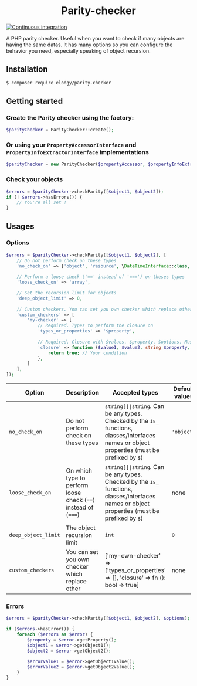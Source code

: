 <h1 align="center">Parity-checker</h1>

[![Continuous integration](https://github.com/benjaminmal/parity-checker/actions/workflows/ci.yaml/badge.svg)](https://github.com/benjaminmal/parity-checker/actions/workflows/ci.yaml)

A PHP parity checker. Useful when you want to check if many objects are having the same datas. It has many options so you can configure the behavior you need, especially speaking of object recursion.

Installation
------------
```bash
$ composer require elodgy/parity-checker
```

Getting started
---------------

### Create the Parity checker using the factory:
```php
$parityChecker = ParityChecker::create();
```

### Or using your `PropertyAccessorInterface` and `PropertyInfoExtractorInterface` implementations
```php
$parityChecker = new ParityChecker($propertyAccessor, $propertyInfoExtractor);
```

### Check your objects
```php
$errors = $parityChecker->checkParity([$object1, $object2]);
if (! $errors->hasErrors()) {
    // You're all set !
}
```

Usages
-----
### Options
```php
$errors = $parityChecker->checkParity([$object1, $object2], [
    // Do not perform check on these types
    'no_check_on' => ['object', 'resource', \DateTimeInterface::class, '$objectProperty1'],
    
    // Perform a loose check ('==' instead of '===') on theses types
    'loose_check_on' => 'array',

    // Set the recursion limit for objects
    'deep_object_limit' => 0,
    
    // Custom checkers. You can set you own checker which replace other.
    'custom_checkers' => [
        'my-checker' => [
            // Required. Types to perform the closure on
            'types_or_properties' => '$property',
            
            // Required. Closure with $values, $property, $options. Must return bool.
            'closure' => function ($value1, $value2, string $property, array $options): bool {
                return true; // Your condition
            },
        ]
    ],
]);
```
| Option              | Description                                                    | Accepted types                                                                                                                               | Default values  |
|---------------------|----------------------------------------------------------------|----------------------------------------------------------------------------------------------------------------------------------------------|-----------------|
| `no_check_on`       | Do not perform check on these types                            | `string[]\|string`. Can be any types. Checked by the `is_` functions, classes/interfaces names or object properties (must be prefixed by `$`) |`'object'`       |
| `loose_check_on`    | On which type to perform loose check (`==`) instead of (`===`) | `string[]\|string`. Can be any types. Checked by the `is_` functions, classes/interfaces names or object properties (must be prefixed by `$`) | none            |
| `deep_object_limit` | The object recursion limit                                     | `int`                                                                                                                                        | `0`             |
| `custom_checkers`   | You can set you own checker which replace other                | ['my-own-checker' => ['types_or_properties' => [], 'closure' => fn (): bool => true]                                                         | none            |

### Errors
```php
$errors = $parityChecker->checkParity([$object1, $object2], $options);

if ($errors->hasError()) {
    foreach ($errors as $error) {
        $property = $error->getProperty();
        $object1 = $error->getObject1();
        $object2 = $error->getObject2();

        $errorValue1 = $error->getObject1Value();
        $errorValue2 = $error->getObject2Value();
    }
}
```
